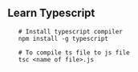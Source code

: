 ## Learn Typescript

```shell
   # Install typescript compiler
   npm install -g typescript
   
   # To compile ts file to js file
   tsc <name of file>.js
```